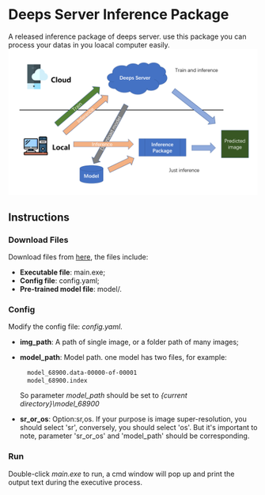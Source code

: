 # Deeps Server Inference Package
A released inference package of deeps server. use this package you can process your datas in you loacal computer easily.
![avatar](imgs/img.bmp)

## Instructions

### Download Files
Download files from [here](http://119.90.33.35:3557/sharing/wJWmfODpQ), the files include:
    
- **Executable file**: main.exe;
- **Config file**: config.yaml;
- **Pre-trained model file**: model/.

### Config
Modify the config file: *config.yaml*.

- **img_path**: A path of single image, or a folder path of many images;
- **model_path**: Model path. one model has two files, for example:

        model_68900.data-00000-of-00001
        model_68900.index
        
    So parameter *model_path* should be set to *{current directory}\model_68900*
- **sr_or_os**: Option:sr,os. If your purpose is image super-resolution, you should select 'sr',
conversely, you should select 'os'. But it's important to note, parameter 'sr_or_os' and 'model_path' should be corresponding.

### Run
Double-click *main.exe* to run, a cmd window will pop up and print the output text during the executive process.
